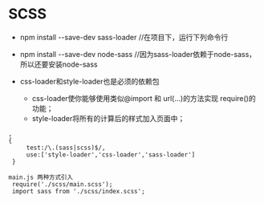 
# SCSS

*  npm install --save-dev sass-loader //在项目下，运行下列命令行
*  npm install --save-dev node-sass //因为sass-loader依赖于node-sass，所以还要安装node-sass

* css-loader和style-loader也是必须的依赖包
    * css-loader使你能够使用类似@import 和 url(…)的方法实现 require()的功能；
    * style-loader将所有的计算后的样式加入页面中；
    
```
,
{
     test:/\.(sass|scss)$/,
     use:['style-loader','css-loader','sass-loader']
 }

main.js 两种方式引入
 require('./scss/main.scss');
 import sass from './scss/index.scss';
 
```    
    
    
    
    



